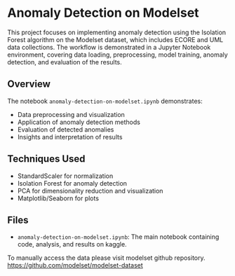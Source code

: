 # Anomaly Detection on Modelset

This project focuses on implementing anomaly detection using the Isolation Forest algorithm on the Modelset dataset, which includes ECORE and UML data collections. The workflow is demonstrated in a Jupyter Notebook environment, covering data loading, preprocessing, model training, anomaly detection, and evaluation of the results.

##  Overview

The notebook `anomaly-detection-on-modelset.ipynb` demonstrates:
- Data preprocessing and visualization
- Application of anomaly detection methods
- Evaluation of detected anomalies
- Insights and interpretation of results

## Techniques Used

- StandardScaler for normalization
- Isolation Forest for anomaly detection
- PCA for dimensionality reduction and visualization
- Matplotlib/Seaborn for plots

##  Files

- `anomaly-detection-on-modelset.ipynb`: The main notebook containing code, analysis, and results on kaggle.

To manually access the data please visit modelset github repository. https://github.com/modelset/modelset-dataset

